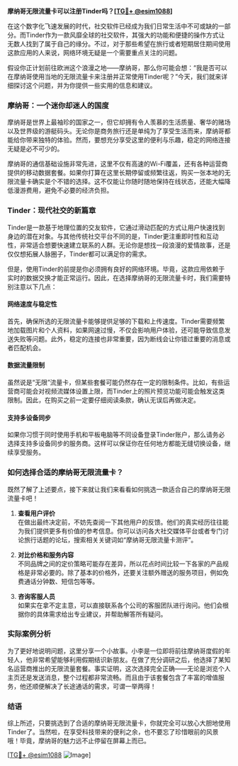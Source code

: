 **摩纳哥无限流量卡可以注册Tinder吗？[[TG💪+ @esim1088](https://t.me/s/esim1088)]**

在这个数字化飞速发展的时代，社交软件已经成为我们日常生活中不可或缺的一部分。而Tinder作为一款风靡全球的社交软件，其强大的功能和便捷的操作方式让无数人找到了属于自己的缘分。不过，对于那些希望在旅行或者短期居住期间使用这款应用的人来说，网络环境无疑是一个需要重点关注的问题。

假设你正计划前往欧洲这个浪漫之地——摩纳哥，那么你可能会想：“我是否可以在摩纳哥使用当地的无限流量卡来注册并正常使用Tinder呢？”今天，我们就来详细探讨这个问题，并为你提供一些实用的信息和建议。

### 摩纳哥：一个迷你却迷人的国度

摩纳哥是世界上最袖珍的国家之一，但它却拥有令人羡慕的生活质量、奢华的赌场以及世界级的游艇码头。无论你是商务旅行还是单纯为了享受生活而来，摩纳哥都能给你带来独特的体验。然而，要想充分享受这里的便利与乐趣，稳定的网络连接无疑是必不可少的。

摩纳哥的通信基础设施非常先进，这里不仅有高速的Wi-Fi覆盖，还有各种运营商提供的移动数据套餐。如果你打算在这里长期停留或频繁往返，购买一张本地的无限流量卡确实是个不错的选择。这不仅能让你随时随地保持在线状态，还能大幅降低漫游费用，避免不必要的经济负担。

### Tinder：现代社交的新篇章

Tinder是一款基于地理位置的交友软件，它通过滑动匹配的方式让用户快速找到身边的潜在对象。与其他传统社交平台不同的是，Tinder更注重即时性和互动性，非常适合想要快速建立联系的人群。无论你是想找一段浪漫的爱情故事，还是仅仅想拓展人脉圈子，Tinder都可以满足你的需求。

但是，使用Tinder的前提是你必须拥有良好的网络环境。毕竟，这款应用依赖于实时的数据交换才能正常运行。因此，在选择摩纳哥的无限流量卡时，我们需要特别注意以下几点：

#### 网络速度与稳定性

首先，确保所选的无限流量卡能够提供足够的下载和上传速度。Tinder需要频繁地加载图片和个人资料，如果网速过慢，不仅会影响用户体验，还可能导致信息发送失败等问题。此外，稳定的连接也非常重要，因为断线会让你错过重要的消息或者匹配机会。

#### 数据流量限制

虽然说是“无限”流量卡，但某些套餐可能仍然存在一定的限制条件。比如，有些运营商可能会对视频流媒体设置上限，而Tinder上的照片预览功能可能会触发这类限制。因此，在购买之前一定要仔细阅读条款，确认无误后再做决定。

#### 支持多设备同步

如果你习惯于同时使用手机和平板电脑等不同设备登录Tinder账户，那么请务必选择支持多设备同步的服务商。这样可以保证你在任何地方都能无缝切换设备，继续享受服务。

### 如何选择合适的摩纳哥无限流量卡？

既然了解了上述要点，接下来就让我们来看看如何挑选一款适合自己的摩纳哥无限流量卡吧！

1. **查看用户评价**  
   在做出最终决定前，不妨先查阅一下其他用户的反馈。他们的真实经历往往能为我们提供更多有价值的参考信息。你可以访问各大社交媒体平台或者专门讨论旅行话题的论坛，搜索相关关键词如“摩纳哥无限流量卡测评”。

2. **对比价格和服务内容**  
   不同品牌之间的定价策略可能存在差异，所以花点时间比较一下各家的产品规格是非常必要的。除了基本的价格外，还要关注额外赠送的服务项目，例如免费通话分钟数、短信包等等。

3. **咨询客服人员**  
   如果实在拿不定主意，可以直接联系各个公司的客服团队进行询问。他们会根据你的具体需求给出专业建议，并帮助解答所有疑问。

### 实际案例分析

为了更好地说明问题，这里分享一个小故事。小李是一位即将前往摩纳哥度假的年轻人，他非常希望能够利用假期结识新朋友。在做了充分调研之后，他选择了某知名运营商推出的无限流量套餐。事实证明，这次选择完全正确——无论是浏览个人主页还是发送消息，整个过程都非常流畅。而且由于该套餐包含了丰富的增值服务，他还顺便解决了长途通话的需求，可谓一举两得！

### 结语

综上所述，只要挑选到了合适的摩纳哥无限流量卡，你就完全可以放心大胆地使用Tinder了。当然啦，在享受科技带来的便利之余，也不要忘了珍惜眼前的风景哦！毕竟，摩纳哥的魅力远不止停留在屏幕上而已。

[[TG💪+ @esim1088](https://t.me/s/esim1088) ![Image](https://i.postimg.cc/4NQfJmqS/Snipaste-2025-05-13-00-14-12.png)]
